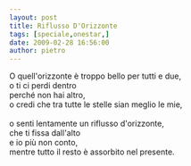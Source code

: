 ```yaml
---
layout: post
title: Riflusso D'Orizzonte
tags: [speciale,onestar,]
date: 2009-02-28 16:56:00
author: pietro
---
```

O quell'orizzonte è troppo bello per tutti e due,<br/>o ti ci perdi dentro<br/>perché non hai altro,<br/>o credi che tra tutte le stelle sian meglio le mie,<br/><br/>o senti lentamente un riflusso d'orizzonte,<br/>che ti fissa dall'alto<br/>e io più non conto,<br/>mentre tutto il resto è assorbito nel presente.
